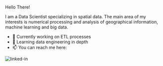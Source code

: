 Hello There!

I am a Data Scientist specializing in spatial data. The main area of my interests is numerical processing and analysis of geographical information, machine learning and big data.

- 🔭 Currently working on ETL processes
- 🌱 Learning data engineering in depth
- 📫 You can reach me here:

[<img align="left" alt="linked-in" src="https://img.shields.io/badge/linkedin-%230077B5.svg?&style=for-the-badge&logo=linkedin&logoColor=white" />](https://www.linkedin.com/in/michalak-gis/) 
